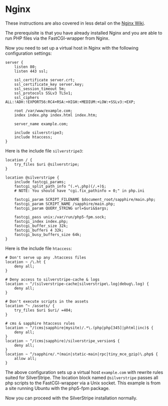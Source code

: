 # Nginx

These instructions are also covered in less detail on the
[Nginx Wiki](http://wiki.nginx.org/SilverStripe).

The prerequisite is that you have already installed Nginx and you are
able to run PHP files via the FastCGI-wrapper from Nginx.

Now you need to set up a virtual host in Nginx with the following
configuration settings:

	server {
		listen 80;
		listen 443 ssl;
		
		ssl_certificate server.crt;
		ssl_certificate_key server.key;
		ssl_session_timeout 5m;
		ssl_protocols SSLv3 TLSv1;
		ssl_ciphers ALL:!ADH:!EXPORT56:RC4+RSA:+HIGH:+MEDIUM:+LOW:+SSLv3:+EXP;
		
		root /var/www/example.com;
		index index.php index.html index.htm;
		
		server_name example.com;

		include silverstripe3;
		include htaccess;
	}

Here is the include file `silverstripe3`:

	location / {
		try_files $uri @silverstripe;
	}
 
	location @silverstripe {
		include fastcgi_params;
		fastcgi_split_path_info ^(.+\.php)(/.+)$;
		# NOTE: You should have "cgi.fix_pathinfo = 0;" in php.ini
		
		fastcgi_param SCRIPT_FILENAME $document_root/sapphire/main.php;
		fastcgi_param SCRIPT_NAME /sapphire/main.php;
		fastcgi_param QUERY_STRING url=$uri&$args;
		
		fastcgi_pass unix:/var/run/php5-fpm.sock;
		fastcgi_index index.php;
		fastcgi_buffer_size 32k;
		fastcgi_buffers 4 32k;
		fastcgi_busy_buffers_size 64k;
	}


Here is the include file `htaccess`:

	# Don't serve up any .htaccess files
	location ~ /\.ht {
		deny all;
	}
	
	# Deny access to silverstripe-cache & logs
	location ~ ^/(silverstripe-cache|silverstripe\.log|debug\.log) {
		deny all;
	}
	
	# Don't execute scripts in the assets
	location ^~ /assets/ {
		try_files $uri $uri/ =404;
	}
	
	# cms & sapphire htaccess rules
	location ~ ^/(cms|sapphire|mysite)/.*\.(php|php[345]|phtml|inc)$ {
		deny all;
	}
	location ~ ^/(cms|sapphire)/silverstripe_version$ {
		deny all;
	}
	location ~ ^/sapphire/.*(main|static-main|rpc|tiny_mce_gzip)\.php$ {
		allow all;
	}

The above configuration sets up a virtual host `example.com` with
rewrite rules suited for SilverStripe. The location block named
`@silverstripe` passes all php scripts to the FastCGI-wrapper via a Unix
socket. This example is from a site running Ubuntu with the php5-fpm
package.

Now you can proceed with the SilverStripe installation normally.
